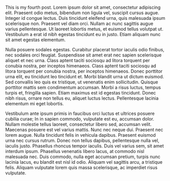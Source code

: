 This is my fourth post. Lorem ipsum dolor sit amet, consectetur adipiscing elit. Praesent odio metus, bibendum non ligula vel, suscipit cursus augue. Integer id congue lectus. Duis tincidunt eleifend urna, quis malesuada ipsum scelerisque non. Praesent vel diam orci. Nullam ac nunc sagittis augue varius pellentesque. Ut laoreet lobortis metus, et euismod tellus volutpat ut. Vestibulum a erat id nibh egestas tincidunt eu in justo. Etiam aliquam nunc sit amet egestas elementum.

Nulla posuere sodales egestas. Curabitur placerat tortor iaculis odio finibus, nec sodales orci feugiat. Suspendisse sit amet erat nec sapien scelerisque aliquet et nec urna. Class aptent taciti sociosqu ad litora torquent per conubia nostra, per inceptos himenaeos. Class aptent taciti sociosqu ad litora torquent per conubia nostra, per inceptos himenaeos. Donec porttitor urna elit, eu tincidunt leo tincidunt et. Morbi blandit urna ut dictum euismod. Sed convallis leo quis ex tristique, ut venenatis enim sollicitudin. Quisque porttitor mattis sem condimentum accumsan. Morbi a risus luctus, tempus turpis et, fringilla sapien. Etiam maximus est id egestas tincidunt. Donec nibh risus, ornare non tellus eu, aliquet luctus lectus. Pellentesque lacinia elementum mi eget lobortis.

Vestibulum ante ipsum primis in faucibus orci luctus et ultrices posuere cubilia curae; In in sapien commodo, vulputate est eu, accumsan dolor. Nullam molestie tellus laoreet, consectetur libero sed, accumsan velit. Maecenas posuere est vel varius mattis. Nunc nec neque dui. Praesent nec lorem augue. Nulla tincidunt felis in vehicula dapibus. Praesent euismod urna nec cursus rutrum. Donec non tellus dapibus, pellentesque nulla vel, iaculis justo. Phasellus rhoncus tempor iaculis. Duis vel varius sem, sit amet interdum ipsum. Phasellus venenatis libero lacus, at commodo nisl malesuada nec. Duis commodo, nulla eget accumsan pretium, turpis nunc lacinia lacus, eu blandit est nisl id odio. Aliquam vel sagittis arcu, a tristique felis. Aliquam vulputate lorem quis massa scelerisque, ac imperdiet risus vulputate.
